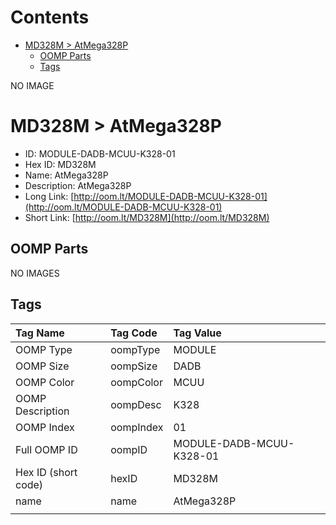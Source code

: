 



Contents
========

* [MD328M > AtMega328P](#md328m--atmega328p)
	* [OOMP Parts](#oomp-parts)
	* [Tags](#tags)
  
NO IMAGE  
# MD328M > AtMega328P

- ID: MODULE-DADB-MCUU-K328-01
- Hex ID: MD328M
- Name: AtMega328P
- Description: AtMega328P
- Long Link: [http://oom.lt/MODULE-DADB-MCUU-K328-01](http://oom.lt/MODULE-DADB-MCUU-K328-01)
- Short Link: [http://oom.lt/MD328M](http://oom.lt/MD328M)

## OOMP Parts
  
NO IMAGES  
## Tags
  

|Tag Name|Tag Code|Tag Value|
| :--- | :--- | :--- |
|OOMP Type|oompType|MODULE|
|OOMP Size|oompSize|DADB|
|OOMP Color|oompColor|MCUU|
|OOMP Description|oompDesc|K328|
|OOMP Index|oompIndex|01|
|Full OOMP ID|oompID|MODULE-DADB-MCUU-K328-01|
|Hex ID (short code)|hexID|MD328M|
|name|name|AtMega328P|
||||
